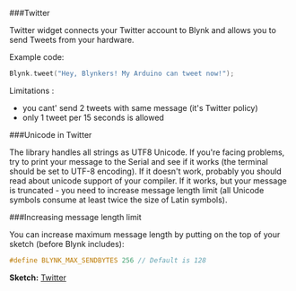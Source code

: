 
###Twitter

Twitter widget connects your Twitter account to Blynk and allows you to send Tweets from your hardware.

Example code:
```cpp
Blynk.tweet("Hey, Blynkers! My Arduino can tweet now!");
```

Limitations :

- you cant' send 2 tweets with same message (it's Twitter policy)
- only 1 tweet per 15 seconds is allowed

###Unicode in Twitter

The library handles all strings as UTF8 Unicode. If you're facing problems, try to print your message to the Serial 
and see if it works (the terminal should be set to UTF-8 encoding). If it doesn't work, probably you should read 
about unicode support of your compiler. 
If it works, but your message is truncated - you need to increase message length limit 
(all Unicode symbols consume at least twice the size of Latin symbols).

###Increasing message length limit

You can increase maximum message length by putting on the top of your sketch (before Blynk includes):
```cpp
#define BLYNK_MAX_SENDBYTES 256 // Default is 128
```

**Sketch:** [Twitter](https://github.com/blynkkk/blynk-library/blob/master/examples/Widgets/Twitter/Twitter.ino)